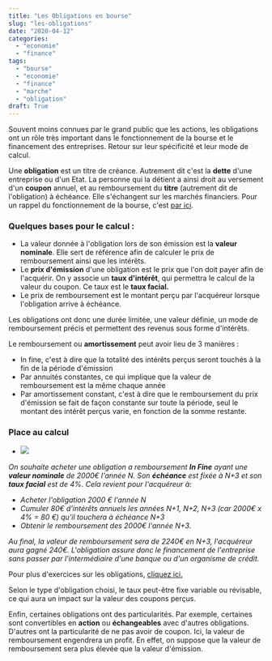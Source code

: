 ```yaml
---
title: "Les Obligations en bourse"
slug: "les-obligations"
date: "2020-04-12"
categories: 
  - "economie"
  - "finance"
tags: 
  - "bourse"
  - "economie"
  - "finance"
  - "marche"
  - "obligation"
draft: True
---
```


Souvent moins connues par le grand public que les actions, les obligations ont un rôle très important dans le fonctionnement de la bourse et le financement des entreprises. Retour sur leur spécificité et leur mode de calcul.

Une **obligation** est un titre de créance. Autrement dit c'est la **dette** d'une entreprise ou d'un Etat. La personne qui la détient a ainsi droit au versement d'un **coupon** annuel, et au remboursement du **titre** (autrement dit de l'obligation) à échéance. Elle s'échangent sur les marchés financiers. Pour un rappel du fonctionnement de la bourse, c'est [par ici](https://keskec.fr/economie/johann/1/).

### Quelques bases pour le calcul :

- La valeur donnée à l'obligation lors de son émission est la **valeur nominale**. Elle sert de référence afin de calculer le prix de remboursement ainsi que les intérêts.
- Le **prix d'émission** d'une obligation est le prix que l'on doit payer afin de l'acquérir. On y associe un **taux d'intérêt**, qui permettra le calcul de la valeur du coupon. Ce taux est le **taux facial.**
- Le prix de remboursement est le montant perçu par l'acquéreur lorsque l'obligation arrive à échéance.

Les obligations ont donc une durée limitée, une valeur définie, un mode de remboursement précis et permettent des revenus sous forme d'intérêts.

Le remboursement ou **amortissement** peut avoir lieu de 3 manières :

- In fine, c'est à dire que la totalité des intérêts perçus seront touchés à la fin de la période d'émission
- Par annuités constantes, ce qui implique que la valeur de remboursement est la même chaque année
- Par amortissement constant, c'est à dire que le remboursement du prix d'émission se fait de façon constante sur toute la période, seul le montant des intérêt perçus varie, en fonction de la somme restante.

### Place au calcul

- ![](images/person-resting-their-hand-on-table-2058147-1024x683.jpg)
    

_On souhaite acheter une obligation a remboursement **In Fine** ayant une **valeur nominale** de 2000€ l'année N. Son **échéance** est fixée à N+3 et son **taux facial** est de 4%. Cela revient pour l'acquéreur à:_

- _Acheter l'obligation 2000 € l'année N_
- _Cumuler 80€ d'intérêts annuels les années N+1, N+2, N+3 (car 2000€ x 4% = 80 €) qu'il touchera à échéance N+3_
- _Obtenir le remboursement des 2000€ l'année N+3._

_Au final, la valeur de remboursement sera de 2240€ en N+3, l'acquéreur aura gagné 240€. L'obligation assure donc le financement de l'entreprise sans passer par l'intermédiaire d'une banque ou d'un organisme de crédit._

Pour plus d'exercices sur les obligations, [cliquez ici.](https://urlz.fr/covL)

Selon le type d'obligation choisi, le taux peut-être fixe variable ou révisable, ce qui aura un impact sur la valeur des coupons perçus.

Enfin, certaines obligations ont des particularités. Par exemple, certaines sont convertibles en **action** ou **échangeables** avec d'autres obligations. D'autres ont la particularité de ne pas avoir de coupon. Ici, la valeur de remboursement engendrera un profit. En effet, on suppose que la valeur de remboursement sera plus élevée que la valeur d'émission.
